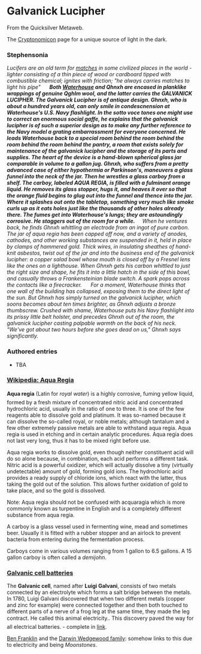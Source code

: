 
# Galvanick Lucipher

From the Quicksilver Metaweb.

The [Cryptonomicon](/cryptonomicon) page for a unique source of light in the dark.

### Stephensonia


*Lucifers are an old term for [matches](/http-en-wikipedia-org-wiki-match) in some civilized places in the world - lighter consisting of a thin piece of wood or cardboard tipped with combustible chemical; ignites with friction; "he always carries matches to light his pipe"
     **Both [Waterhouse](/lawrence-waterhouse) and Qhnxh are encased in planklike wrappings of genuine Qghlm wool, and the latter carries the GALVANICK LUCIPHER. The Galvanick Lucipher is of antique design. Ghnxh, who is about a hundred years old, can only smile in condescnension at Waterhouse's U.S. Navy flashlight. In the sotto voce tones one might use to correct an enormous social gaffe, he explains that the galvanick lucipher is of such a superior design as to make any further reference to the Navy model a grating embarrassment for everyone concerned. He leads Waterhouse back to a special room behind the room behind the room behind the room behind the pantry, a room that exists solely for maintenance of the galvanick lucipher and the storage of its parts and supplies. The heart of the device is a hand-blown spherical glass jar comparable in volume to a gallon jug. Ghnxh, who suffers from a pretty advanced case of either hypothermia or Parkinson's, maneuvers a glass funnel into the neck of the jar. Then he wrestles a glass carboy from a shelf. The carboy, labeled AQUA REGIA, is filled with a fulminant orange liquid. He removes its glass stopper, hugs it, and heaves it over so that the orange fluid begins to glug out into the funnel and thence into the jar. Where it splashes out onto the tabletop, something very much like smoke curls up as it eats holes just like the thousands of other holes already there. The fumes get into Waterhouse's lungs; they are astoundingly corrosive. He staggers out of the room for a while.**     When he ventures back, he finds Ghnxh whittling an electrode from an ingot of pure carbon. The jar of aqua regia has been capped off now, and a variety of anodes, cathodes, and other working substances are suspended in it, held in place by clamps of hammered gold. Thick wires, in insulating sheathes of hand-knit asbestos, twist out of the jar and into the business end of the galvanick lucipher: a copper salad bowl whose mouth is closed off by a Fresnel lens like the ones on a lighthouse. When Ghnxh gets his carbon whittled to just the right size and shape, he fits it into a little hatch in the side of this bowl, and casually throws a Frankensteinian blade switch. A spark pops across the contacts like a firecracker. 
     For a moment, Waterhouse thinks that one wall of the building has collapsed, exposing them to the direct light of the sun. But Ghnxh has simply turned on the galvanick lucipher, which soons becomes about ten times brighter, as Ghnxh adjusts a bronze thumbscrew. Crushed with shame, Waterhouse puts his Navy flashlight into its prissy little belt holster, and precedes Ghnxh out of the room, the galvanick lucipher casting palpable warmth on the back of his neck. "We've got about two hours before she goes dead on us," Ghnxh says significantly.*
### Authored entries


* TBA


### [Wikipedia: Aqua Regia](/http-en-wikipedia-org-wiki-aqua-regia)


**Aqua regia** (Latin for *royal water*) is a highly corrosive, fuming yellow liquid, formed by a fresh mixture of concentrated nitric acid and concentrated hydrochloric acid, usually in the ratio of one to three. It is one of the few reagents able to dissolve gold and platinum. It was so-named because it can dissolve the so-called royal, or noble metals; although tantalum and a few other extremely passive metals are able to withstand aqua regia. Aqua regia is used in etching and in certain analytic procedures. Aqua regia does not last very long, thus it has to be mixed right before use.

Aqua regia works to dissolve gold, even though neither constituent acid will do so alone because, in combination, each acid performs a different task. Nitric acid is a powerful oxidizer, which will actually dissolve a tiny (virtually undetectable) amount of gold, forming gold ions. The hydrochloric acid provides a ready supply of chloride ions, which react with the latter, thus taking the gold out of the solution. This allows further oxidation of gold to take place, and so the gold is dissolved.

Note: Aqua regia should not be confused with acquaragia which is more commonly known as turpentine in English and is a completely different substance from aqua regia.

A carboy is a glass vessel used in fermenting wine, mead and sometimes beer. Usually it is fitted with a rubber stopper and an airlock to prevent bacteria from entering during the fermentation process.

Carboys come in various volumes ranging from 1 gallon to 6.5 gallons. A 15 gallon carboy is often called a *demijohn*.

### [Galvanic cell batteries](/http-en-wikipedia-org-wiki-galvanic-cell)


The **Galvanic cell**, named after **Luigi Galvani**, consists of two metals connected by an electrolyte which forms a salt bridge between the metals. In 1780, Luigi Galvani discovered that when two different metals (copper and zinc for example) were connected together and then both touched to different parts of a nerve of a frog leg at the same time, they made the leg contract. He called this animal electricity.. This discovery paved the way for all electrical batteries. - complete in [link](/http-en-wikipedia-org-wiki-galvanic-cell).

[Ben Franklin](/ben-franklin) and the [Darwin Wedgewood family](/http-en-wikipedia-org-wiki-category-darwin-wedgwood-family): somehow links to this due to electricity and being *Moonstones*.
